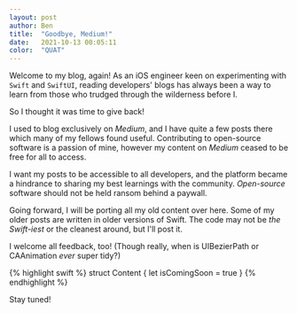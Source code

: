 ```yaml
---
layout: post
author: Ben
title:  "Goodbye, Medium!"
date:   2021-10-13 00:05:11
color:  "QUAT"
---
```


Welcome to my blog, again! As an iOS engineer keen on experimenting with `Swift` and `SwiftUI`, reading developers' blogs has always been a way to learn from those who trudged through the wilderness before I. 

So I thought it was time to give back!

I used to blog exclusively on *Medium*, and I have quite a few posts there which many of my fellows found useful. Contributing to open-source software is a passion of mine, however my content on *Medium* ceased to be free for all to access. 

I want my posts to be accessible to all developers, and the platform became a hindrance to sharing my best learnings with the community. *Open-source* software should not be held ransom behind a paywall.

Going forward, I will be porting all my old content over here. Some of my older posts are written in older versions of Swift. The code may not be _the Swift-iest_ or the cleanest around, but I'll post it. 

I welcome all feedback, too! (Though really, when is UIBezierPath or CAAnimation _ever_ super tidy?)

{% highlight swift %}
struct Content {
  let isComingSoon = true
}
{% endhighlight %}

Stay tuned!

